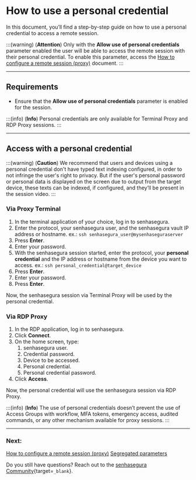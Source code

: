 # How to use a personal credential

In this document, you’ll find a step-by-step guide on how to use a personal credential to access a remote session.

:::(warning) (**Attention**)
Only with the **Allow use of personal credentials** parameter enabled the user will  be able to access the remote session with their personal credential. To enable this parameter, access the [How to configure a remote session (proxy)](/v3-33/docs/pam-session-configure-remote-session-proxy) document.
:::

---
## Requirements

* Ensure that the **Allow use of personal credentials** parameter is enabled for the session.

:::(info) (**Info**)
Personal credentials are only available for Terminal Proxy and RDP Proxy sessions.
:::

---
## Access with a personal credential
:::(warning) (**Caution**)
We recommend that users and devices using a personal credential don't have typed text indexing configured, in order to not infringe the user's right to privacy. But if the user's personal password or personal data is displayed on the screen due to output from the target device, these texts can be indexed, if configured, and they’ll be present in the session video.
:::

### Via Proxy Terminal

1. In the terminal application of your choice, log in to senhasegura.
2. Enter the protocol, your senhasegura user, and the senhasegura vault IP address or hostname. ex.: `ssh senhasegura_user@mysenhaseguraserver`
3. Press **Enter**.
4. Enter your password.
5. With the senhasegura session started, enter the protocol, your **personal credential** and the IP address or hostname from the device you want to access. ex.: `ssh personal_credential@target_device`
6. Press **Enter**.
7. Enter your password.
8. Press **Enter**.

Now, the senhasegura session via Terminal Proxy will be used by the personal credential.

### Via RDP Proxy

1. In the RDP application, log in to senhasegura.
2. Click **Connect**.
3. On the home screen, type:
    1. senhasegura user.
    2. Credential password.
    3. Device to be accessed.
    4. Personal credential.
    5. Personal credential password.
4. Click **Access**.

Now, the personal credential will use the senhasegura session via RDP Proxy.

:::(info) (**Info**)
The use of personal credentials doesn’t prevent the use of Access Groups with workflow, MFA tokens, emergency access, audited commands, or any other mechanism available for proxy sessions.
:::

---
### Next:
[How to configure a remote session (proxy)](/v3-33/docs/pam-session-configure-remote-session-proxy)
[Segregated parameters](/v3-33/docs/pam-session-segregated-parameters)

Do you still have questions? Reach out to the [senhasegura Community](https://community.senhasegura.io/){target=`_blank`}.